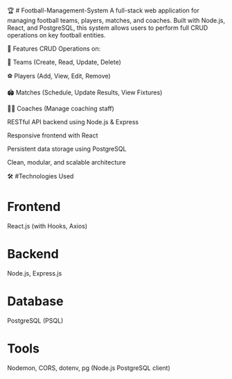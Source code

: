 🏆 # Football-Management-System
A full-stack web application for managing football teams, players, matches, and coaches. Built with Node.js, React, and PostgreSQL, this system allows users to perform full CRUD operations on key football entities.

🚀 Features
CRUD Operations on:

🏁 Teams (Create, Read, Update, Delete)

⚽ Players (Add, View, Edit, Remove)

🏟️ Matches (Schedule, Update Results, View Fixtures)

🧑‍🏫 Coaches (Manage coaching staff)

RESTful API backend using Node.js & Express

Responsive frontend with React

Persistent data storage using PostgreSQL

Clean, modular, and scalable architecture

🛠️ #Technologies Used

# Frontend

React.js (with Hooks, Axios)

# Backend

Node.js, Express.js

# Database

PostgreSQL (PSQL)

# Tools

Nodemon, CORS, dotenv, pg (Node.js PostgreSQL client)
